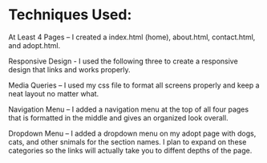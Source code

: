 # Techniques Used:
At Least 4 Pages – I created a index.html (home), about.html, contact.html, and adopt.html.

Responsive Design - I used the following three to create a responsive design that links and works properly.

Media Queries – I used my css file to format all screens properly and keep a neat layout no matter what.

Navigation Menu – I added a navigation menu at the top of all four pages that is formatted in the middle and gives an organized look overall.

Dropdown Menu – I added a dropdown menu on my adopt page with dogs, cats, and other snimals for the section names. I plan to expand on these categories so the links will actually take you to diffent depths of the page.
